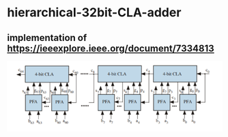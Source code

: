 # hierarchical-32bit-CLA-adder
## implementation of https://ieeexplore.ieee.org/document/7334813
<img src="https://github.com/18520460/hierarchical-32bit-CLA-adder/blob/main/img/1.png">